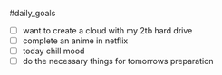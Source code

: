 #daily_goals

- [ ] want to create a cloud with my 2tb hard drive
- [ ] complete an anime in netflix
- [ ] today chill mood
- [ ] do the necessary things for tomorrows preparation